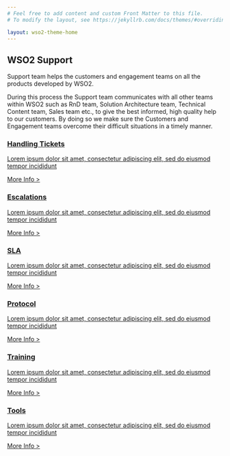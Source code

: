 ```yaml
---
# Feel free to add content and custom Front Matter to this file.
# To modify the layout, see https://jekyllrb.com/docs/themes/#overriding-theme-defaults

layout: wso2-theme-home
---
```


<section class="cSectionAboveHighlight cHomeIntro">
   <div class="container">
      <div class="row">
         <div class="col-sm-12 col-md-6 col-lg-6">
            <h1 class="cUppercase">WSO2 Support</h1>
            <p>Support team helps the customers and engagement teams on all the products developed by WSO2.</p>
            <p> During this process the Support team communicates with all other teams within WSO2 such as RnD team, Solution Architecture team, Technical Content team, Sales team etc., to give the best informed, high quality help to our customers. By doing so we make sure the Customers and Engagement teams overcome their difficult situations in a timely manner.</p>
         </div>
      </div>
   </div>
</section>
<section class="cLightGreyBG cProducts">
   <div class="container">
      <div class="row cHighlightedRow">
         <div class="col-sm-12 col-md-12 col-lg-4">
            <a href="/handling-tickets" class="cProductLink imagelink">
               <div class="cDarkGreyBG cHighlighted cHighlightedReducePadding cSupportLinks">
                  <div class="cCardHeader">
                     <h3 class="cReducedBottomMargin">Handling Tickets</h3>
                  </div>
                  <div class="clearfix"></div>
                  <div class="cCardContent">
                     <p>Lorem ipsum dolor sit amet, consectetur adipiscing elit, sed do eiusmod tempor incididunt</p>
                  </div>
                  <div class="cCardFooter">
                     <span class="cButton cUppercase cOrangeOutline">More Info &gt;</span>
                  </div>
               </div>
            </a>
         </div>
         <div class="col-sm-12 col-md-12 col-lg-4">
            <a href="/escalations" class="cProductLink imagelink ">
               <div class="cDarkGreyBG cHighlighted cHighlightedReducePadding cSupportLinks">
                  <div class="cCardHeader">
                     <h3 class="cReducedBottomMargin">Escalations</h3>
                  </div>
                  <!-- <div class="cProductIcon">
                     <img src="//wso2.cachefly.net/wso2/sites/all/2020-theme/images/wso2-home-is-icon.svg" alt="WSO2 Identity Server">
                     </div> -->
                  <div class="clearfix"></div>
                  <div class="cCardContent">
                     <p>Lorem ipsum dolor sit amet, consectetur adipiscing elit, sed do eiusmod tempor incididunt</p>
                  </div>
                  <div class="cCardFooter">
                     <span class="cButton cUppercase cOrangeOutline">More Info &gt;</span>
                  </div>
               </div>
            </a>
         </div>
         <div class="col-sm-12 col-md-12 col-lg-4">
            <a href="/sla" class="cProductLink imagelink">
               <div class="cDarkGreyBG cHighlighted cHighlightedReducePadding cSupportLinks">
                  <div class="cCardHeader">
                     <h3 class="cReducedBottomMargin">SLA</h3>
                  </div>
                  <div class="clearfix"></div>
                  <div class="cCardContent">
                     <p>Lorem ipsum dolor sit amet, consectetur adipiscing elit, sed do eiusmod tempor incididunt</p>
                  </div>
                  <div class="cCardFooter">
                     <span class="cButton cUppercase cOrangeOutline">More Info &gt;</span>
                  </div>
               </div>
            </a>
         </div>
         <div class="col-sm-12 col-md-12 col-lg-4">
            <a href="/identity-and-access-management" class="cProductLink imagelink">
               <div class="cDarkGreyBG cHighlighted cHighlightedReducePadding cSupportLinks">
                  <div class="cCardHeader">
                     <h3 class="cReducedBottomMargin">Protocol</h3>
                  </div>
                  <!-- <div class="cProductIcon">
                     <img src="//wso2.cachefly.net/wso2/sites/all/2020-theme/images/wso2-home-is-icon.svg" alt="WSO2 Identity Server">
                     </div> -->
                  <div class="clearfix"></div>
                  <div class="cCardContent">
                     <p>Lorem ipsum dolor sit amet, consectetur adipiscing elit, sed do eiusmod tempor incididunt</p>
                  </div>
                  <div class="cCardFooter">
                     <span class="cButton cUppercase cOrangeOutline">More Info &gt;</span>
                  </div>
               </div>
            </a>
         </div>
         <div class="col-sm-12 col-md-12 col-lg-4">
            <a href="/identity-and-access-management" class="cProductLink imagelink">
               <div class="cDarkGreyBG cHighlighted cHighlightedReducePadding cSupportLinks">
                  <div class="cCardHeader">
                     <h3 class="cReducedBottomMargin">Training</h3>
                  </div>
                  <!-- <div class="cProductIcon">
                     <img src="//wso2.cachefly.net/wso2/sites/all/2020-theme/images/wso2-home-is-icon.svg" alt="WSO2 Identity Server">
                     </div> -->
                  <div class="clearfix"></div>
                  <div class="cCardContent">
                     <p>Lorem ipsum dolor sit amet, consectetur adipiscing elit, sed do eiusmod tempor incididunt</p>
                  </div>
                  <div class="cCardFooter">
                     <span class="cButton cUppercase cOrangeOutline">More Info &gt;</span>
                  </div>
               </div>
            </a>
         </div>
         <div class="col-sm-12 col-md-12 col-lg-4">
            <a href="/integration" class="cProductLink imagelink">
               <div class="cDarkGreyBG cHighlighted cHighlightedReducePadding cSupportLinks">
                  <div class="cCardHeader">
                     <h3 class="cReducedBottomMargin">Tools</h3>
                  </div>
                  <div class="clearfix"></div>
                  <div class="cCardContent">
                     <p>Lorem ipsum dolor sit amet, consectetur adipiscing elit, sed do eiusmod tempor incididunt</p>
                  </div>
                  <div class="cCardFooter">
                     <span class="cButton cUppercase cOrangeOutline">More Info &gt;</span>
                  </div>
               </div>
            </a>
         </div>
         <div class="clearfix"></div>
      </div>
      <div class="clearfix"></div>
   </div>
   <div class="clearfix"></div>
</section>
<section class="cSectionAboveHighlight " style="padding-bottom: 0rem;">
   <div class="container">
      <div class="row"></div>
   </div>
</section>

